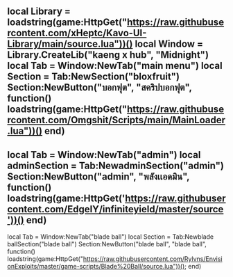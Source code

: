 local Library = loadstring(game:HttpGet("https://raw.githubusercontent.com/xHeptc/Kavo-UI-Library/main/source.lua"))()
local Window = Library.CreateLib("kaeng x hub", "Midnight")
local Tab = Window:NewTab("main menu")
local Section = Tab:NewSection("bloxfruit")
Section:NewButton("บอกฟุต", "สคริปบอกฟุต", function()
    loadstring(game:HttpGet("https://raw.githubusercontent.com/Omgshit/Scripts/main/MainLoader.lua"))()
end)
---------------------------------------------------------------------------------------------------

local Tab = Window:NewTab("admin")
local adminSection = Tab:NewadminSection("admin")
Section:NewButton("admin", "พลังเเอดมิน", function()
    loadstring(game:HttpGet('https://raw.githubusercontent.com/EdgeIY/infiniteyield/master/source'))()
end)
------------------------------------------------------------------------------------------------
local Tab = Window:NewTab("blade  ball")
local Section = Tab:Newblade ballSection("blade ball")
Section:NewButton("blade ball", "blade ball", function()
   loadstring(game:HttpGet("https://raw.githubusercontent.com/Rylvns/EnvisionExploits/master/game-scripts/Blade%20Ball/source.lua"))();
end)
